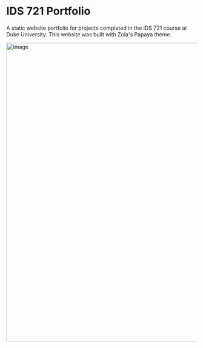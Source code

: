 # IDS 721 Portfolio

A static website portfolio for projects completed in the IDS 721 course at Duke University.
This website was built with Zola's Papaya theme.

<img width="788" alt="image" src="https://github.com/Meeeee6623/ids721-portfolio/assets/63178260/3f7f3e72-4594-4d1b-87e6-a353338ed978">
